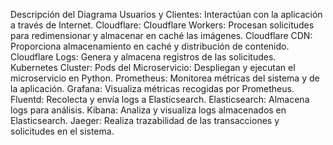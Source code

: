 
Descripción del Diagrama
Usuarios y Clientes: Interactúan con la aplicación a través de Internet.
Cloudflare:
Cloudflare Workers: Procesan solicitudes para redimensionar y almacenar en caché las imágenes.
Cloudflare CDN: Proporciona almacenamiento en caché y distribución de contenido.
Cloudflare Logs: Genera y almacena registros de las solicitudes.
Kubernetes Cluster:
Pods del Microservicio: Despliegan y ejecutan el microservicio en Python.
Prometheus: Monitorea métricas del sistema y de la aplicación.
Grafana: Visualiza métricas recogidas por Prometheus.
Fluentd: Recolecta y envía logs a Elasticsearch.
Elasticsearch: Almacena logs para análisis.
Kibana: Analiza y visualiza logs almacenados en Elasticsearch.
Jaeger: Realiza trazabilidad de las transacciones y solicitudes en el sistema.
